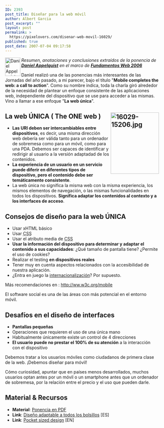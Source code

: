 ```yaml
---
ID: 2393
post_title: Diseñar para la web móvil
author: Albert Garcia
post_excerpt: ""
layout: post
permalink: >
  https://pixelovers.com/disenar-web-movil-16029/
published: true
post_date: 2007-07-04 09:17:58
---
```

<div>
<img class="mr-m alignnone" src="http://www.fundamentosweb.org/2006/img/ponentes/dan" alt="Daniel Appelquist" width="50" height="60" align="left" />
<p><em>Resumen, anotaciones y conclusiones extraídos de la ponencia de <strong><a class="url fn" href="http://www.torgo.com/blog/">Daniel Appelquist</a></strong> en el marco de <a href="http://www.fundamentosweb.org/2006/"><strong>Fundamentos Web 2006</strong></a></em></p>
</div>

Daniel realizó una de las ponencias más interesantes de las Jornadas del año pasado, a mi parecer, bajo el título "<strong>Mobile completes the web: a call to action</strong>". Como su nombre indica, toda la charla giró alrededor de la necesidad de plantear un enfoque consistente de las aplicaciones web, independiente del dispositivo que se use para acceder a las mismas. Vino a llamar a ese enfoque "<strong>La web única</strong>".

<!--more-->
<h2><img title="16029-15206.jpg" src="/app/uploads/sites/7/2007/07/16029-15206.jpg" alt="16029-15206.jpg" width="158" height="200" align="right" />La web ÚNICA ( The ONE web )</h2>
<ul>
	<li><strong>Las URI deben ser intercambiables entre dispositivos</strong>, es decir, una misma dirección web debería ser válida tanto para un ordenador de sobremesa como para un móvil, como para una PDA. Debemos ser capaces de identificar y redirigir al usuario a la versión adaptadad de los contenidos.</li>
	<li><strong>La experiencia de un usuario en un servicio puede diferir en diferentes tipos de dispositivo, pero el contenido debe ser temáticamente consistente</strong>.</li>
	<li>La web única no significa la misma web con la misma experiencia, los mismos elementos de navegación, o las mismas funcionalidades en todos los dispositivos. <strong>Significa adaptar los contenidos al contexto y a los interfaces de acceso</strong>.</li>
</ul>
<h2>Consejos de diseño para la web ÚNICA</h2>
<ul>
	<li>Usar xHTML básico</li>
	<li>Usar <abbr lang="en" title="Cascade StyleSheet">CSS</abbr></li>
	<li>Usar el atributo media de <abbr lang="en" title="Cascade StyleSheet">CSS</abbr></li>
	<li><strong>Usar
la información del dispositivo para determinar y adaptar el contenido a
sus capacidades</strong>: ¿Qué tamaño de pantalla tiene? ¿Permite el uso de cookies?</li>
	<li>Realizar el testing <strong>en dispositivos reales</strong></li>
	<li>Tener muy en cuenta aspectos relacionados con la accesibilidad de nuestra aplicación.</li>
	<li>¿Entra en juego la <a href="http://pixelovers.com/p/internacionalizacion-implicaciones-culturales-y-problemas-practicos-15854">internacionalización</a>? Por supuesto.</li>
</ul>
Más recomendaciones en : <a href="http://ww.w3c.org/mobile">http://ww.w3c.org/mobile</a>

El software social es una de las áreas con más potencial en el entorno móvil.
<h2>Desafíos en el diseño de interfaces</h2>
<ul>
	<li><strong>Pantallas pequeñas</strong></li>
	<li>Operaciones que requieren el uso de una única mano</li>
	<li>Habitualmente únicamente existe un control de 4 direcciones</li>
	<li><strong>El usuario puede no prestar el 100% de su atención</strong> a la interacción con el dispositivo</li>
</ul>
Debemos tratar a los usuarios móviles como ciudadanos de primera clase de la web. ¡Debemos diseñar para móvil!

Cómo curiosidad, apuntar que en países menos desarrollados, muchos usuarios optan antes por un móvil
o un smartphone antes que un ordenador de sobremesa, por la relación entre el precio y el uso que pueden darle.
<h2>Material &amp; Recursos</h2>
<ul>
	<li><strong>Material</strong>: <a href="http://www.fundamentosweb.org/2006/programa/Material/dan.pdf">Ponencia en PDF</a></li>
	<li><strong>Link</strong>: <a href="http://www.obokaman.com/mensaje/390/diseno-adaptable-a-todos-los-bolsillos">Diseño adaptable a todos los bolsillos</a> [ES]</li>
	<li><strong>Link</strong>: <a href="http://www.alistapart.com/articles/pocket/">Pocket sized design</a> [EN]</li>
</ul>